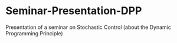 # Seminar-Presentation-DPP
Presentation of a seminar on Stochastic Control (about the Dynamic Programming Principle) 
